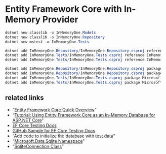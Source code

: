 # Entity Framework Core with In-Memory Provider

```ps1
dotnet new classlib -o InMemoryOne.Models
dotnet new classlib -o InMemoryOne.Repository
dotnet new mstest -o InMemoryOne.Tests

dotnet add InMemoryOne.Repository/InMemoryOne.Repository.csproj reference InMemoryOne.Models/InMemoryOne.Models.csproj
dotnet add InMemoryOne.Tests/InMemoryOne.Tests.csproj reference InMemoryOne.Models/InMemoryOne.Models.csproj
dotnet add InMemoryOne.Tests/InMemoryOne.Tests.csproj reference InMemoryOne.Repository/InMemoryOne.Repository.csproj

dotnet add InMemoryOne.Repository/InMemoryOne.Repository.csproj package Microsoft.EntityFrameworkCore
dotnet add InMemoryOne.Repository/InMemoryOne.Repository.csproj package Microsoft.EntityFrameworkCore.InMemory
dotnet add InMemoryOne.Tests/InMemoryOne.Tests.csproj package Microsoft.EntityFrameworkCore
dotnet add InMemoryOne.Tests/InMemoryOne.Tests.csproj package Microsoft.EntityFrameworkCore.InMemory
```

## related links

* “[Entity Framework Core Quick Overview](https://docs.microsoft.com/en-us/ef/core/)”
* “[Tutorial: Using Entity Framework Core as an In-Memory Database for ASP.NET Core](https://stormpath.com/blog/tutorial-entity-framework-core-in-memory-database-asp-net-core)”
* [EF Core Testing Docs](https://docs.microsoft.com/en-us/ef/core/miscellaneous/testing/)
* [GitHub Sample for EF Core Testing Docs](https://github.com/aspnet/EntityFramework.Docs/tree/master/samples/core/Miscellaneous/Testing)
* “[Add code to initialize the database with test data](https://docs.microsoft.com/en-us/aspnet/core/data/ef-mvc/intro#add-code-to-initialize-the-database-with-test-data)”
* “[Microsoft.Data.Sqlite Namespace](https://docs.microsoft.com/en-us/dotnet/api/microsoft.data.sqlite?view=msdata-sqlite-1.1.0)”
* “[SqliteConnection Class](https://docs.microsoft.com/en-us/dotnet/api/microsoft.data.sqlite.sqliteconnection?view=msdata-sqlite-1.1.0)”